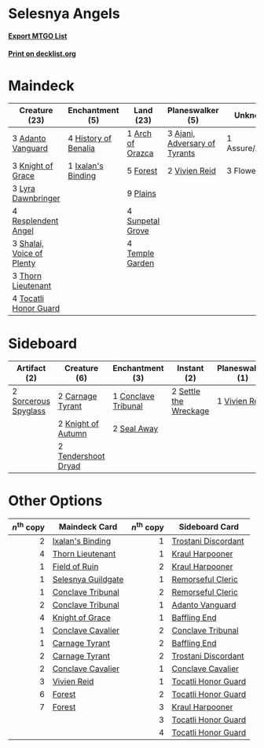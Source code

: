 # Selesnya Angels

#### [Export MTGO List](../collection/Selesnya%20Angels/Selesnya%20Angels.txt)
#### [Print on decklist.org](http://decklist.org/?deckmain=3%09Adanto%20Vanguard%0A3%09Ajani,%20Adversary%20of%20Tyrants%0A1%09Arch%20of%20Orazca%0A1%09Assure/Assemble%0A3%09Flower/Flourish%0A5%09Forest%0A4%09History%20of%20Benalia%0A1%09Ixalan's%20Binding%0A3%09Knight%20of%20Grace%0A3%09Lyra%20Dawnbringer%0A9%09Plains%0A4%09Resplendent%20Angel%0A3%09Shalai,%20Voice%20of%20Plenty%0A4%09Sunpetal%20Grove%0A4%09Temple%20Garden%0A3%09Thorn%20Lieutenant%0A4%09Tocatli%20Honor%20Guard%0A2%09Vivien%20Reid&deckside=2%09Carnage%20Tyrant%0A1%09Cleansing%20Nova%0A1%09Conclave%20Tribunal%0A2%09Knight%20of%20Autumn%0A2%09Seal%20Away%0A2%09Settle%20the%20Wreckage%0A2%09Sorcerous%20Spyglass%0A2%09Tendershoot%20Dryad%0A1%09Vivien%20Reid)
# Maindeck

|                                           Creature (23)                                            |                                        Enchantment (5)                                        |                                         Land (23)                                         |                                            Planeswalker (5)                                            |   Unknown (4)   |
|----------------------------------------------------------------------------------------------------|-----------------------------------------------------------------------------------------------|-------------------------------------------------------------------------------------------|--------------------------------------------------------------------------------------------------------|-----------------|
|3 [Adanto Vanguard](http://gatherer.wizards.com/Pages/Card/Details.aspx?multiverseid=435152)        |4 [History of Benalia](http://gatherer.wizards.com/Pages/Card/Details.aspx?multiverseid=442909)|1 [Arch of Orazca](http://gatherer.wizards.com/Pages/Card/Details.aspx?multiverseid=439849)|3 [Ajani, Adversary of Tyrants](http://gatherer.wizards.com/Pages/Card/Details.aspx?multiverseid=447139)|1 Assure/Assemble|
|3 [Knight of Grace](http://gatherer.wizards.com/Pages/Card/Details.aspx?multiverseid=442911)        |1 [Ixalan's Binding](http://gatherer.wizards.com/Pages/Card/Details.aspx?multiverseid=435168)  |5 [Forest](http://gatherer.wizards.com/Pages/Card/Details.aspx?multiverseid=439605)        |2 [Vivien Reid](http://gatherer.wizards.com/Pages/Card/Details.aspx?multiverseid=447344)                |3 Flower/Flourish|
|3 [Lyra Dawnbringer](http://gatherer.wizards.com/Pages/Card/Details.aspx?multiverseid=442914)       |                                                                                               |9 [Plains](http://gatherer.wizards.com/Pages/Card/Details.aspx?multiverseid=439601)        |                                                                                                        |                 |
|4 [Resplendent Angel](http://gatherer.wizards.com/Pages/Card/Details.aspx?multiverseid=447170)      |                                                                                               |4 [Sunpetal Grove](http://gatherer.wizards.com/Pages/Card/Details.aspx?multiverseid=420946)|                                                                                                        |                 |
|3 [Shalai, Voice of Plenty](http://gatherer.wizards.com/Pages/Card/Details.aspx?multiverseid=442923)|                                                                                               |4 [Temple Garden](http://gatherer.wizards.com/Pages/Card/Details.aspx?multiverseid=405112) |                                                                                                        |                 |
|3 [Thorn Lieutenant](http://gatherer.wizards.com/Pages/Card/Details.aspx?multiverseid=447339)       |                                                                                               |                                                                                           |                                                                                                        |                 |
|4 [Tocatli Honor Guard](http://gatherer.wizards.com/Pages/Card/Details.aspx?multiverseid=435194)    |                                                                                               |                                                                                           |                                                                                                        |                 |


# Sideboard

|                                         Artifact (2)                                          |                                         Creature (6)                                         |                                       Enchantment (3)                                        |                                          Instant (2)                                           |                                    Planeswalker (1)                                    |                                        Sorcery (1)                                        |
|-----------------------------------------------------------------------------------------------|----------------------------------------------------------------------------------------------|----------------------------------------------------------------------------------------------|------------------------------------------------------------------------------------------------|----------------------------------------------------------------------------------------|-------------------------------------------------------------------------------------------|
|2 [Sorcerous Spyglass](http://gatherer.wizards.com/Pages/Card/Details.aspx?multiverseid=435407)|2 [Carnage Tyrant](http://gatherer.wizards.com/Pages/Card/Details.aspx?multiverseid=435334)   |1 [Conclave Tribunal](http://gatherer.wizards.com/Pages/Card/Details.aspx?multiverseid=452756)|2 [Settle the Wreckage](http://gatherer.wizards.com/Pages/Card/Details.aspx?multiverseid=435186)|1 [Vivien Reid](http://gatherer.wizards.com/Pages/Card/Details.aspx?multiverseid=447344)|1 [Cleansing Nova](http://gatherer.wizards.com/Pages/Card/Details.aspx?multiverseid=447145)|
|                                                                                               |2 [Knight of Autumn](http://gatherer.wizards.com/Pages/Card/Details.aspx?multiverseid=452933) |2 [Seal Away](http://gatherer.wizards.com/Pages/Card/Details.aspx?multiverseid=442919)        |                                                                                                |                                                                                        |                                                                                           |
|                                                                                               |2 [Tendershoot Dryad](http://gatherer.wizards.com/Pages/Card/Details.aspx?multiverseid=439804)|                                                                                              |                                                                                                |                                                                                        |                                                                                           |


# Other Options

|*n*<sup>th</sup> copy|                                        Maindeck Card                                        |*n*<sup>th</sup> copy|                                        Sideboard Card                                        |
|--------------------:|---------------------------------------------------------------------------------------------|--------------------:|----------------------------------------------------------------------------------------------|
|                    2|[Ixalan's Binding](http://gatherer.wizards.com/Pages/Card/Details.aspx?multiverseid=435168)  |                    1|[Trostani Discordant](http://gatherer.wizards.com/Pages/Card/Details.aspx?multiverseid=452958)|
|                    4|[Thorn Lieutenant](http://gatherer.wizards.com/Pages/Card/Details.aspx?multiverseid=447339)  |                    1|[Kraul Harpooner](http://gatherer.wizards.com/Pages/Card/Details.aspx?multiverseid=452886)    |
|                    1|[Field of Ruin](http://gatherer.wizards.com/Pages/Card/Details.aspx?multiverseid=435415)     |                    2|[Kraul Harpooner](http://gatherer.wizards.com/Pages/Card/Details.aspx?multiverseid=452886)    |
|                    1|[Selesnya Guildgate](http://gatherer.wizards.com/Pages/Card/Details.aspx?multiverseid=426071)|                    1|[Remorseful Cleric](http://gatherer.wizards.com/Pages/Card/Details.aspx?multiverseid=447169)  |
|                    1|[Conclave Tribunal](http://gatherer.wizards.com/Pages/Card/Details.aspx?multiverseid=452756) |                    2|[Remorseful Cleric](http://gatherer.wizards.com/Pages/Card/Details.aspx?multiverseid=447169)  |
|                    2|[Conclave Tribunal](http://gatherer.wizards.com/Pages/Card/Details.aspx?multiverseid=452756) |                    1|[Adanto Vanguard](http://gatherer.wizards.com/Pages/Card/Details.aspx?multiverseid=435152)    |
|                    4|[Knight of Grace](http://gatherer.wizards.com/Pages/Card/Details.aspx?multiverseid=442911)   |                    1|[Baffling End](http://gatherer.wizards.com/Pages/Card/Details.aspx?multiverseid=439658)       |
|                    1|[Conclave Cavalier](http://gatherer.wizards.com/Pages/Card/Details.aspx?multiverseid=452911) |                    2|[Conclave Tribunal](http://gatherer.wizards.com/Pages/Card/Details.aspx?multiverseid=452756)  |
|                    1|[Carnage Tyrant](http://gatherer.wizards.com/Pages/Card/Details.aspx?multiverseid=435334)    |                    2|[Baffling End](http://gatherer.wizards.com/Pages/Card/Details.aspx?multiverseid=439658)       |
|                    2|[Carnage Tyrant](http://gatherer.wizards.com/Pages/Card/Details.aspx?multiverseid=435334)    |                    2|[Trostani Discordant](http://gatherer.wizards.com/Pages/Card/Details.aspx?multiverseid=452958)|
|                    2|[Conclave Cavalier](http://gatherer.wizards.com/Pages/Card/Details.aspx?multiverseid=452911) |                    1|[Conclave Cavalier](http://gatherer.wizards.com/Pages/Card/Details.aspx?multiverseid=452911)  |
|                    3|[Vivien Reid](http://gatherer.wizards.com/Pages/Card/Details.aspx?multiverseid=447344)       |                    1|[Tocatli Honor Guard](http://gatherer.wizards.com/Pages/Card/Details.aspx?multiverseid=435194)|
|                    6|[Forest](http://gatherer.wizards.com/Pages/Card/Details.aspx?multiverseid=439605)            |                    2|[Tocatli Honor Guard](http://gatherer.wizards.com/Pages/Card/Details.aspx?multiverseid=435194)|
|                    7|[Forest](http://gatherer.wizards.com/Pages/Card/Details.aspx?multiverseid=439605)            |                    3|[Kraul Harpooner](http://gatherer.wizards.com/Pages/Card/Details.aspx?multiverseid=452886)    |
|                     |                                                                                             |                    3|[Tocatli Honor Guard](http://gatherer.wizards.com/Pages/Card/Details.aspx?multiverseid=435194)|
|                     |                                                                                             |                    4|[Tocatli Honor Guard](http://gatherer.wizards.com/Pages/Card/Details.aspx?multiverseid=435194)|

